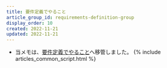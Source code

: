 ```yaml
---
title: 要件定義でやること
article_group_id: requirements-definition-group
display_order: 10
created: 2022-11-21
updated: 2022-11-21
---
```

- 当メモは、[要件定義でやること](https://thinktwice.tech/it/system_development/what_to_do_in_requirements_definition/)へ移管しました。
{% include articles_common_script.html %}
